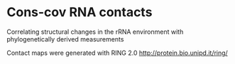 # Cons-cov RNA contacts

Correlating structural changes in the rRNA environment with phylogenetically derived measurements

Contact maps were generated with RING 2.0 http://protein.bio.unipd.it/ring/
